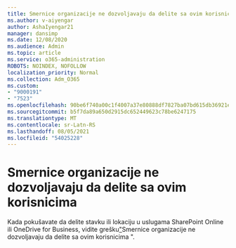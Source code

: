 ```yaml
---
title: Smernice organizacije ne dozvoljavaju da delite sa ovim korisnicima
ms.author: v-aiyengar
author: AshaIyengar21
manager: dansimp
ms.date: 12/08/2020
ms.audience: Admin
ms.topic: article
ms.service: o365-administration
ROBOTS: NOINDEX, NOFOLLOW
localization_priority: Normal
ms.collection: Adm_O365
ms.custom:
- "9000191"
- "7523"
ms.openlocfilehash: 90be6f740a00c1f4007a37e80888df7827ba07bd615db36921ee8f01cc5ea05c
ms.sourcegitcommit: b5f7da89a650d2915dc652449623c78be6247175
ms.translationtype: MT
ms.contentlocale: sr-Latn-RS
ms.lasthandoff: 08/05/2021
ms.locfileid: "54025228"
---
```

# <a name="organizations-policies-do-not-allow-you-to-share-with-these-users"></a>Smernice organizacije ne dozvoljavaju da delite sa ovim korisnicima

Kada pokušavate da delite stavku ili lokaciju u uslugama SharePoint Online ili OneDrive for Business, vidite grešku["](https://docs.microsoft.com/sharepoint/troubleshoot/sharing-and-permissions/organization-policies-do-not-allow-you-to-share-with-users-error)Smernice organizacije ne dozvoljavaju da delite sa ovim korisnicima ".